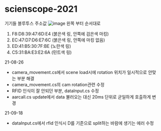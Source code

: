# scienscope-2021
기기들 블루투스 주소값
![image](https://user-images.githubusercontent.com/10079436/134457982-ee052289-b159-40cd-8549-b3d7277694dc.png)
왼쪽 부터 순서대로
1. F8:D8:39:47:6D:E4 (붉은색 링, 안쪽에 검은색 마킹)
2. EC:47:D7:D6:E7:6C (붉은색 링, 안쪽에 마킹 없음)
3. ED:41:B5:30:7F:BE (노란색 링)
5. C5:31:BA:E3:E2:6A (민트색 링)

21-08-26 
 - camera_movement.cs에서 scene load시에 rotation 위치가 일시적으로 안맞는 부분 해결
 - camera_movement.cs의 cam rotation관련 수정
 - RFID 인식이 잘 안되던 부분, dataInput.cs 수정
 - aarcall.cs update에서 data 불러오는 대신 20ms 단위로 균일하게 호출하게 변경

21-09-18
 - dataInput.cs에서 rfid 인식시 D를 기준으로 split하는 바람에 생기는 에러 수정
